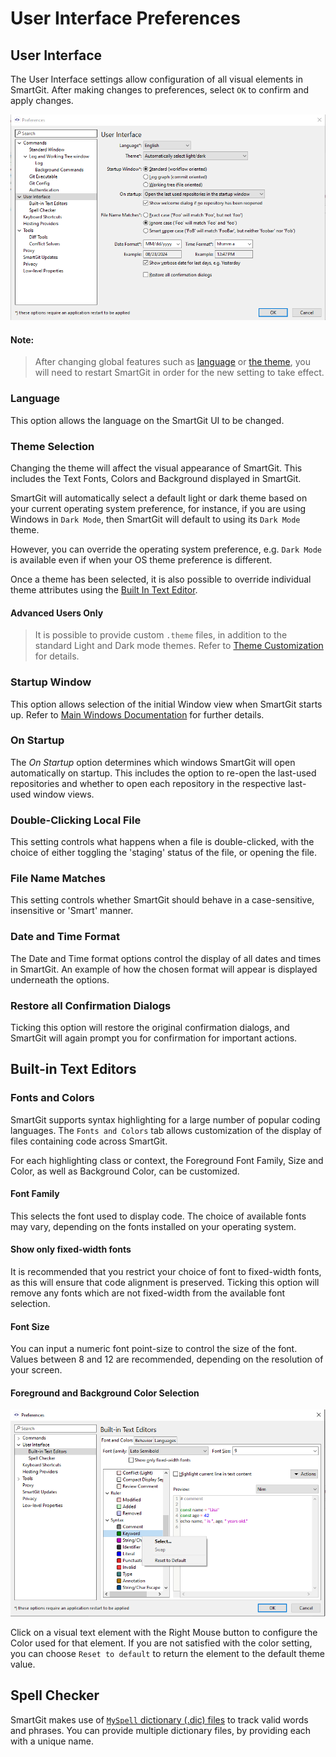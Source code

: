 # User Interface Preferences

## User Interface

The User Interface settings allow configuration of all visual elements in SmartGit. After making changes to preferences, select `OK` to confirm and apply changes.

![SmartGit User Interface Preferences](../../images/Preferences-user-interface-themes.png)

#### Note:
> After changing global features such as [language](#language) or [the theme](#theme), you will need to restart SmartGit in order for the new setting to take effect.

### Language

This option allows the language on the SmartGit UI to be changed.

### Theme Selection

Changing the theme will affect the visual appearance of SmartGit. This includes the Text Fonts, Colors and Background displayed in SmartGit.

SmartGit will automatically select a default light or dark theme based on your current operating system preference, for instance, if you are using Windows in `Dark Mode`, then SmartGit will default to using its `Dark Mode` theme.

However, you can override the operating system preference, e.g. `Dark Mode` is available even if when your OS theme preference is different.

Once a theme has been selected, it is also possible to override individual theme attributes using the [Built In Text Editor](#built-in-text-editors).

#### Advanced Users Only
> It is possible to provide custom `.theme` files, in addition to the standard Light and Dark mode themes.
> Refer to [Theme Customization](../AdvancedSettings/Theme-Customization.md) for details.

### Startup Window

This option allows selection of the initial Window view when SmartGit starts up. Refer to [Main Windows Documentation](../Main-Windows.md)  for further details.

### On Startup

The *On Startup* option determines which windows SmartGit will open automatically on startup. This includes the option to re-open the last-used repositories and whether to open each repository in the respective last-used window views.

### Double-Clicking Local File

This setting controls what happens when a file is double-clicked, with the choice of either toggling the 'staging' status of the file, or opening the file.

### File Name Matches

This setting controls whether SmartGit should behave in a case-sensitive, insensitive or 'Smart' manner.

### Date and Time Format

The Date and Time format options control the display of all dates and times in SmartGit. An example of how the chosen format will appear is displayed underneath the options.

### Restore all Confirmation Dialogs

Ticking this option will restore the original confirmation dialogs, and SmartGit will again prompt you for confirmation for important actions.

## Built-in Text Editors

### Fonts and Colors

SmartGit supports syntax highlighting for a large number of popular coding languages. The `Fonts and Colors` tab allows customization of the display of files containing code across SmartGit.

For each highlighting class or context, the Foreground Font Family, Size and Color, as well as Background Color, can be customized.

#### Font Family

This selects the font used to display code. The choice of available fonts may vary, depending on the fonts installed on your operating system.

#### Show only fixed-width fonts

It is recommended that you restrict your choice of font to fixed-width fonts, as this will ensure that code alignment is preserved. Ticking this option will remove any fonts which are not fixed-width from the available font selection.

#### Font Size

You can input a numeric font point-size to control the size of the font. Values between 8 and 12 are recommended, depending on the resolution of your screen.

#### Foreground and Background Color Selection

![Changing Font Colors](../../images/Preferences-user-interface-fonts-and-colors.png)

Click on a visual text element with the Right Mouse button to configure the Color used for that element. If you are not satisfied with the color setting, you can choose `Reset to default` to return the element to the default theme value.

## Spell Checker

SmartGit makes use of [`MySpell` dictionary (.dic) files](https://en.wikipedia.org/wiki/MySpell) to track valid words and phrases. You can provide multiple dictionary files, by providing each with a unique name.
